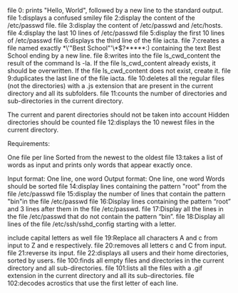 file 0: prints "Hello, World", followed by a new line to the standard output.
file 1:displays a confused smiley
file 2:display the content of the /etc/passwd file.
file 3:display the content of /etc/passwd and /etc/hosts.
file 4:display the last 10 lines of /etc/passwd
file 5:display the first 10 lines of /etc/passwd
file 6:displays the third line of the file iacta.
file 7:creates a file named exactly \*\\'"Best School"\'\\*$\?\*\*\*\*\*:) containing the text Best School ending by a new line.
file 8:writes into the file ls_cwd_content the result of the command ls -la. If the file ls_cwd_content already exists, it should be overwritten. If the file ls_cwd_content does not exist, create it.
file 9:duplicates the last line of the file iacta.
file 10:deletes all the regular files (not the directories) with a .js extension that are present in the current directory and all its subfolders.
file 11:counts the number of directories and sub-directories in the current directory.

The current and parent directories should not be taken into account
Hidden directories should be counted
file 12:displays the 10 newest files in the current directory.

Requirements:

One file per line
Sorted from the newest to the oldest
file 13:takes a list of words as input and prints only words that appear exactly once.

Input format: One line, one word
Output format: One line, one word
Words should be sorted
file 14:display lines containing the pattern "root" from the file /etc/passwd
file 15:display the number of lines that contain the pattern "bin"in the file /etc/passwd
file 16:Display lines containing the pattern “root” and 3 lines after them in the file /etc/passwd.
file 17:Display all the lines in the file /etc/passwd that do not contain the pattern “bin”.
file 18:Display all lines of the file /etc/ssh/sshd_config starting with a letter.

include capital letters as well
file 19:Replace all characters A and c from input to Z and e respectively.
file 20:removes all letters c and C from input.
file 21:reverse its input.
file 22:displays all users and their home directories, sorted by users.
file 100:finds all empty files and directories in the current directory and all sub-directories.
file 101:lists all the files with a .gif extension in the current directory and all its sub-directories.
file 102:decodes acrostics that use the first letter of each line.